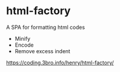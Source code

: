 # html-factory
A SPA for formatting html codes
- Minify
- Encode
- Remove excess indent


https://coding.3bro.info/henry/html-factory/
